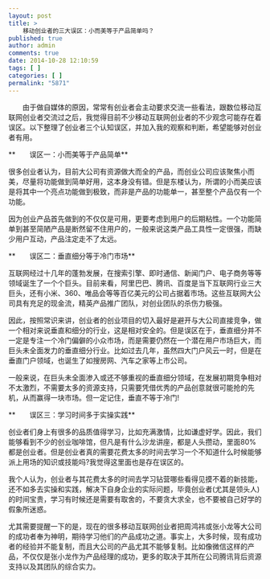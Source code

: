 ```yaml
---
layout: post
title: >
    移动创业者的三大误区：小而美等于产品简单吗？
published: true
author: admin
comments: true
date: 2014-10-28 12:10:59
tags: [ ]
categories: [ ]
permalink: "5871"
---
```


  　　由于做自媒体的原因，常常有创业者会主动要求交流一些看法，跟数位移动互联网创业者交流过之后，我觉得目前不少移动互联网创业者的不少观念可能存在着误区。以下整理了创业者三个认知误区，并加入我的观察和判断，希望能够对创业者有用。


**　　误区一：小而美等于产品简单**

很多创业者认为，目前大公司有资源做大而全的产品，而创业公司应该聚焦小而美，尽量将功能做到简单好用，这本身没有错。但是东楼认为，所谓的小而美应该是将其中一个亮点功能做到极致，而非是产品的功能单一，甚至整个产品仅有一个功能。

因为创业产品首先做到的不仅仅是可用，更要考虑到用户的后期粘性。一个功能简单到甚至简陋产品是断然留不住用户的，一般来说这类产品工具性一定很强，而缺少用户互动，产品注定走不了太远。

**　　误区二：垂直细分等于冷门市场**

互联网经过十几年的蓬勃发展，在搜索引擎、即时通信、新闻门户、电子商务等等领域诞生了一个个巨头。目前来看，阿里巴巴、腾讯、百度是当下互联网行业三大巨头，还有小米、360、唯品会等等百亿美元的公司占据着市场。这些互联网大公司具有充足的现金流，精英产品推广团队，对创业团队的杀伤力极强。

因此，按照常识来讲，创业者的创业项目的切入最好是避开与大公司直接竞争，做一个相对来说垂直和细分的行业，这是相对安全的。但是误区在于，垂直细分并不一定是专注一个冷门偏僻的小众市场，而是需要仍然在一个潜在用户市场巨大，而巨头未全面发力的垂直细分行业。比如过去几年，虽然四大门户风云一时，但是在垂直门户领域，也诞生了如搜房网、汽车之家等上市公司。

一般来说，在巨头未全面渗入或还不够重视的垂直细分领域，在发展初期竞争相对不太激烈，不需要太多的资源支持，只需要凭借优秀的产品创意就很可能抢的先机，从而赢得一块市场。但一定记住，垂直不等于冷门!

**　　误区三：学习时间多于实操实践**

创业者们身上有很多的品质值得学习，比如充满激情，比如谦虚好学。因此，我们能够看到不少的创业咖啡馆，但凡是有什么沙龙讲座，都是人头攒动，里面80%都是创业者。但是创业者真的需要花费太多的时间去学习一个不知道什么时候能够派上用场的知识或技能吗?我觉得这里面也是存在误区的。

我个人认为，创业者与其花费太多的时间去学习钻营哪些看得见摸不着的新技能，还不如多去实操和实践，解决下自身企业的实际问题，毕竟创业者(尤其是领头人)的时间宝贵，学习有时候还是需要有取舍的，不要贪大求全，也不要被自己好学的假象所迷惑。

尤其需要提醒一下的是，现在的很多移动互联网创业者把周鸿祎或张小龙等大公司的成功者奉为神明，期待学习他们的产品成功之道。事实上，大多时候，现有成功者的经验并不能复制，而且大公司的产品尤其不能够复制。比如像微信这样的产品，不仅仅是张小龙作为产品经理的成功，更多的取决于其所在公司腾讯背后资源支持以及其团队的综合实力。